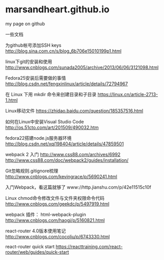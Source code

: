 # marsandheart.github.io
my page on github


一些文档

为github帐号添加SSH keys
http://blog.sina.com.cn/s/blog_6b706e15010199p1.html

linux下git的安装和使用
http://www.cnblogs.com/sunada2005/archive/2013/06/06/3121098.html

Fedora25安装后需要做的事情 
http://blog.csdn.net/fengxinlinux/article/details/72794967

在 Linux 下用 mkdir 命令来创建目录和子目录
https://linux.cn/article-2713-1.html

Linux移动文件
https://zhidao.baidu.com/question/185357516.html

如何在Linux中安装Visual Studio Code
http://os.51cto.com/art/201509/490032.htm

fedora22搭建node.js服务器环境 
http://blog.csdn.net/xqj198404/article/details/47859501

webpack 2 入门
http://www.css88.com/archives/6992
http://www.css88.com/doc/webpack2/guides/installation/

Git忽略规则.gitignore梳理
http://www.cnblogs.com/kevingrace/p/5690241.html

入门Webpack，看这篇就够了
www://http.jianshu.com/p/42e11515c10f

Linux chmod命令修改文件与文件夹权限命令代码
http://www.cnblogs.com/geekdc/p/5497919.html

webpack 插件： html-webpack-plugin
http://www.cnblogs.com/haogj/p/5160821.html

react-router 4.0版本使用笔记
http://www.cnblogs.com/cocoliu/p/6743330.html

react-router quick start
https://reacttraining.com/react-router/web/guides/quick-start

